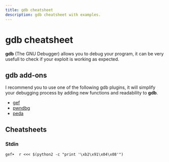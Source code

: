 ```yaml
---
title: gdb cheatsheet
description: gdb cheatsheet with examples.
---
```


# gdb cheatsheet

**gdb** (The GNU Debugger) allows you to debug your program, it can be very usefull to check if your exploit is working as expected.

## gdb add-ons

I recommend you to use one of the following gdb plugins, it will simplify your debugging process by adding new functions and readability to **gdb**.

- [gef](https://github.com/hugsy/gef)
- [pwndbg](https://github.com/pwndbg/pwndbg)
- [peda](https://github.com/longld/peda)

## Cheatsheets

### Stdin

```shell
gef➤  r <<< $(python2 -c "print '\xb2\x91\x04\x08'")
```
